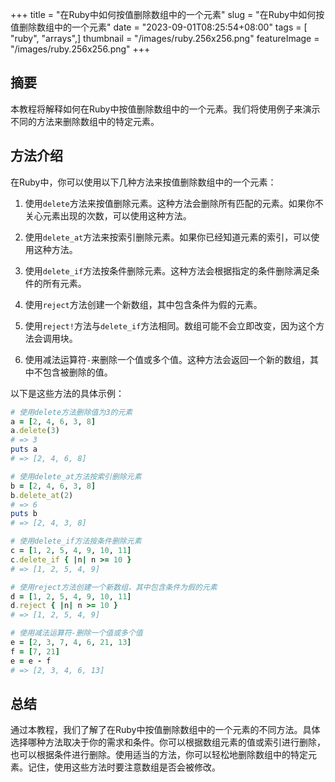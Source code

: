 +++
title = "在Ruby中如何按值删除数组中的一个元素"
slug = "在Ruby中如何按值删除数组中的一个元素"
date = "2023-09-01T08:25:54+08:00"
tags = [ "ruby", "arrays",]
thumbnail = "/images/ruby.256x256.png"
featureImage = "/images/ruby.256x256.png"
+++


## 摘要

本教程将解释如何在Ruby中按值删除数组中的一个元素。我们将使用例子来演示不同的方法来删除数组中的特定元素。

## 方法介绍

在Ruby中，你可以使用以下几种方法来按值删除数组中的一个元素：

1. 使用<code>delete</code>方法来按值删除元素。这种方法会删除所有匹配的元素。如果你不关心元素出现的次数，可以使用这种方法。

2. 使用<code>delete_at</code>方法来按索引删除元素。如果你已经知道元素的索引，可以使用这种方法。

3. 使用<code>delete_if</code>方法按条件删除元素。这种方法会根据指定的条件删除满足条件的所有元素。

4. 使用<code>reject</code>方法创建一个新数组，其中包含条件为假的元素。

5. 使用<code>reject!</code>方法与<code>delete_if</code>方法相同。数组可能不会立即改变，因为这个方法会调用块。

6. 使用减法运算符<code>-</code>来删除一个值或多个值。这种方法会返回一个新的数组，其中不包含被删除的值。

以下是这些方法的具体示例：

```ruby
# 使用delete方法删除值为3的元素
a = [2, 4, 6, 3, 8]
a.delete(3)
# => 3
puts a
# => [2, 4, 6, 8]

# 使用delete_at方法按索引删除元素
b = [2, 4, 6, 3, 8]
b.delete_at(2)
# => 6
puts b
# => [2, 4, 3, 8]

# 使用delete_if方法按条件删除元素
c = [1, 2, 5, 4, 9, 10, 11]
c.delete_if { |n| n >= 10 }
# => [1, 2, 5, 4, 9]

# 使用reject方法创建一个新数组，其中包含条件为假的元素
d = [1, 2, 5, 4, 9, 10, 11]
d.reject { |n| n >= 10 }
# => [1, 2, 5, 4, 9]

# 使用减法运算符-删除一个值或多个值
e = [2, 3, 7, 4, 6, 21, 13]
f = [7, 21]
e = e - f
# => [2, 3, 4, 6, 13]
```

## 总结

通过本教程，我们了解了在Ruby中按值删除数组中的一个元素的不同方法。具体选择哪种方法取决于你的需求和条件。你可以根据数组元素的值或索引进行删除，也可以根据条件进行删除。使用适当的方法，你可以轻松地删除数组中的特定元素。记住，使用这些方法时要注意数组是否会被修改。


